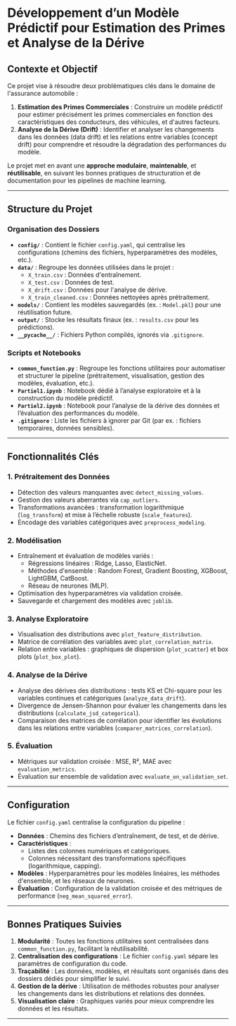 # Développement d’un Modèle Prédictif pour Estimation des Primes et Analyse de la Dérive

## Contexte et Objectif

Ce projet vise à résoudre deux problématiques clés dans le domaine de l'assurance automobile :

1. **Estimation des Primes Commerciales** : Construire un modèle prédictif pour estimer précisément les primes commerciales en fonction des caractéristiques des conducteurs, des véhicules, et d'autres facteurs.
2. **Analyse de la Dérive (Drift)** : Identifier et analyser les changements dans les données (data drift) et les relations entre variables (concept drift) pour comprendre et résoudre la dégradation des performances du modèle.

Le projet met en avant une **approche modulaire**, **maintenable**, et **réutilisable**, en suivant les bonnes pratiques de structuration et de documentation pour les pipelines de machine learning.

---

## Structure du Projet

### Organisation des Dossiers

- **`config/`** : Contient le fichier `config.yaml`, qui centralise les configurations (chemins des fichiers, hyperparamètres des modèles, etc.).
- **`data/`** : Regroupe les données utilisées dans le projet :
  - `X_train.csv` : Données d'entraînement.
  - `X_test.csv` : Données de test.
  - `X_drift.csv` : Données pour l'analyse de dérive.
  - `X_train_cleaned.csv` : Données nettoyées après prétraitement.
- **`models/`** : Contient les modèles sauvegardés (ex. : `Model.pkl`) pour une réutilisation future.
- **`output/`** : Stocke les résultats finaux (ex. : `results.csv` pour les prédictions).
- **`__pycache__/`** : Fichiers Python compilés, ignorés via `.gitignore`.

### Scripts et Notebooks

- **`common_function.py`** : Regroupe les fonctions utilitaires pour automatiser et structurer le pipeline (prétraitement, visualisation, gestion des modèles, évaluation, etc.).
- **`Partiel1.ipynb`** : Notebook dédié à l’analyse exploratoire et à la construction du modèle prédictif.
- **`Partiel2.ipynb`** : Notebook pour l’analyse de la dérive des données et l’évaluation des performances du modèle.
- **`.gitignore`** : Liste les fichiers à ignorer par Git (par ex. : fichiers temporaires, données sensibles).

---

## Fonctionnalités Clés

### 1. Prétraitement des Données
- Détection des valeurs manquantes avec `detect_missing_values`.
- Gestion des valeurs aberrantes via `cap_outliers`.
- Transformations avancées : transformation logarithmique (`log_transform`) et mise à l’échelle robuste (`scale_features`).
- Encodage des variables catégoriques avec `preprocess_modeling`.

### 2. Modélisation
- Entraînement et évaluation de modèles variés :
  - Régressions linéaires : Ridge, Lasso, ElasticNet.
  - Méthodes d'ensemble : Random Forest, Gradient Boosting, XGBoost, LightGBM, CatBoost.
  - Réseau de neurones (MLP).
- Optimisation des hyperparamètres via validation croisée.
- Sauvegarde et chargement des modèles avec `joblib`.

### 3. Analyse Exploratoire
- Visualisation des distributions avec `plot_feature_distribution`.
- Matrice de corrélation des variables avec `plot_correlation_matrix`.
- Relation entre variables : graphiques de dispersion (`plot_scatter`) et box plots (`plot_box_plot`).

### 4. Analyse de la Dérive
- Analyse des dérives des distributions : tests KS et Chi-square pour les variables continues et catégoriques (`analyze_data_drift`).
- Divergence de Jensen-Shannon pour évaluer les changements dans les distributions (`calculate_jsd_categorical`).
- Comparaison des matrices de corrélation pour identifier les évolutions dans les relations entre variables (`comparer_matrices_correlation`).

### 5. Évaluation
- Métriques sur validation croisée : MSE, R², MAE avec `evaluation_metrics`.
- Évaluation sur ensemble de validation avec `evaluate_on_validation_set`.

---

## Configuration

Le fichier `config.yaml` centralise la configuration du pipeline :
- **Données** : Chemins des fichiers d’entraînement, de test, et de dérive.
- **Caractéristiques** :
  - Listes des colonnes numériques et catégoriques.
  - Colonnes nécessitant des transformations spécifiques (logarithmique, capping).
- **Modèles** : Hyperparamètres pour les modèles linéaires, les méthodes d'ensemble, et les réseaux de neurones.
- **Évaluation** : Configuration de la validation croisée et des métriques de performance (`neg_mean_squared_error`).

---

## Bonnes Pratiques Suivies

1. **Modularité** : Toutes les fonctions utilitaires sont centralisées dans `common_function.py`, facilitant la réutilisabilité.
2. **Centralisation des configurations** : Le fichier `config.yaml` sépare les paramètres de configuration du code.
3. **Traçabilité** : Les données, modèles, et résultats sont organisés dans des dossiers dédiés pour simplifier le suivi.
4. **Gestion de la dérive** : Utilisation de méthodes robustes pour analyser les changements dans les distributions et relations des données.
5. **Visualisation claire** : Graphiques variés pour mieux comprendre les données et les résultats.

---
